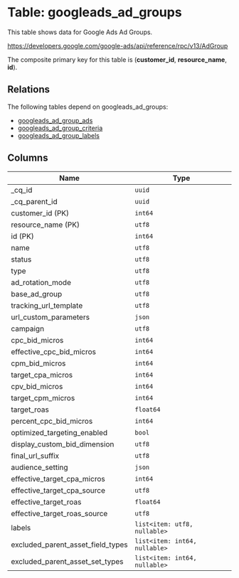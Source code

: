 # Table: googleads_ad_groups

This table shows data for Google Ads Ad Groups.

https://developers.google.com/google-ads/api/reference/rpc/v13/AdGroup

The composite primary key for this table is (**customer_id**, **resource_name**, **id**).

## Relations

The following tables depend on googleads_ad_groups:
  - [googleads_ad_group_ads](googleads_ad_group_ads)
  - [googleads_ad_group_criteria](googleads_ad_group_criteria)
  - [googleads_ad_group_labels](googleads_ad_group_labels)

## Columns

| Name          | Type          |
| ------------- | ------------- |
|_cq_id|`uuid`|
|_cq_parent_id|`uuid`|
|customer_id (PK)|`int64`|
|resource_name (PK)|`utf8`|
|id (PK)|`int64`|
|name|`utf8`|
|status|`utf8`|
|type|`utf8`|
|ad_rotation_mode|`utf8`|
|base_ad_group|`utf8`|
|tracking_url_template|`utf8`|
|url_custom_parameters|`json`|
|campaign|`utf8`|
|cpc_bid_micros|`int64`|
|effective_cpc_bid_micros|`int64`|
|cpm_bid_micros|`int64`|
|target_cpa_micros|`int64`|
|cpv_bid_micros|`int64`|
|target_cpm_micros|`int64`|
|target_roas|`float64`|
|percent_cpc_bid_micros|`int64`|
|optimized_targeting_enabled|`bool`|
|display_custom_bid_dimension|`utf8`|
|final_url_suffix|`utf8`|
|audience_setting|`json`|
|effective_target_cpa_micros|`int64`|
|effective_target_cpa_source|`utf8`|
|effective_target_roas|`float64`|
|effective_target_roas_source|`utf8`|
|labels|`list<item: utf8, nullable>`|
|excluded_parent_asset_field_types|`list<item: int64, nullable>`|
|excluded_parent_asset_set_types|`list<item: int64, nullable>`|